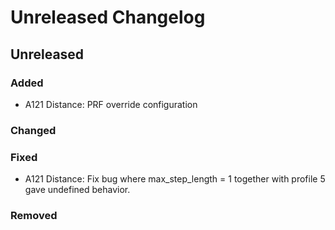 # Unreleased Changelog

## Unreleased

### Added
- A121 Distance: PRF override configuration

### Changed

### Fixed
- A121 Distance: Fix bug where max_step_length = 1 together with profile 5
  gave undefined behavior.

### Removed
